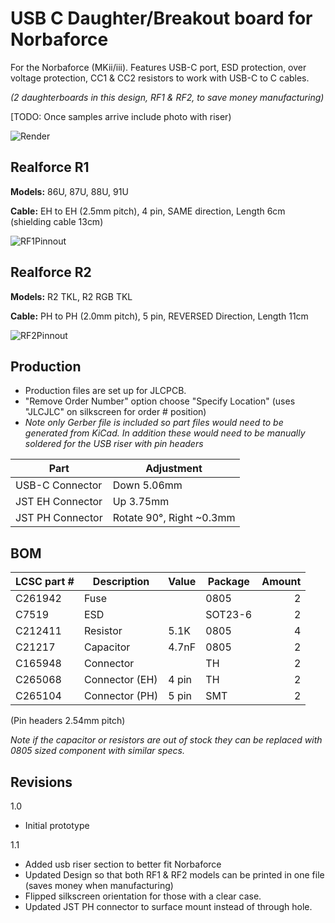 # USB C Daughter/Breakout board for Norbaforce 

For the Norbaforce (MKii/iii). Features USB-C port, ESD protection, over voltage protection, CC1 & CC2 resistors to work with USB-C to C cables.  

_(2 daughterboards in this design, RF1 & RF2, to save money manufacturing)_

[TODO: Once samples arrive include photo with riser)

![Render](https://i.imgur.com/sFphkfc.png)

## Realforce R1 
**Models:** 86U, 87U, 88U, 91U

**Cable:** EH to EH (2.5mm pitch), 4 pin, SAME direction, Length 6cm (shielding cable 13cm)
  
![RF1Pinnout](https://i.imgur.com/Yg8DMYr.png)

## Realforce R2 
**Models:** R2 TKL, R2 RGB TKL

**Cable:** PH to PH (2.0mm pitch), 5 pin, REVERSED Direction, Length 11cm
 
![RF2Pinnout](https://i.imgur.com/rXatLpw.png)

## Production
* Production files are set up for JLCPCB.  
* "Remove Order Number" option choose "Specify Location" (uses "JLCJLC" on silkscreen for order # position)
* _Note only Gerber file is included so part files would need to be generated from KiCad.  In addition these would need to be manually soldered for the USB riser with pin headers_

| Part              | Adjustment   |
| ----------------- | ------------- |
| USB-C Connector   | Down 5.06mm   |
| JST EH Connector  | Up 3.75mm   |
| JST PH  Connector | Rotate 90°, Right ~0.3mm |

## BOM

| LCSC part # | Description   | Value | Package  | Amount |
| ----------- | ------------- | ----- | -------- | ------:|
| C261942     | Fuse          |       | 0805     | 2      |
| C7519       | ESD           |       | SOT23-6  | 2      |
| C212411     | Resistor      | 5.1K  | 0805     | 4      |
| C21217      | Capacitor     | 4.7nF | 0805     | 2      |
| C165948     | Connector     |       | TH       | 2      |
| C265068     | Connector (EH)| 4 pin | TH       | 2      |
| C265104     | Connector (PH)| 5 pin | SMT      | 2      |
(Pin headers 2.54mm pitch)

_Note if the capacitor or resistors are out of stock they can be replaced with 0805 sized component with similar specs._

## Revisions
1.0
* Initial prototype

1.1
* Added usb riser section to better fit Norbaforce
* Updated Design so that both RF1 & RF2 models can be printed in one file (saves money when manufacturing)
* Flipped silkscreen orientation for those with a clear case.  
* Updated JST PH connector to surface mount instead of through hole.
